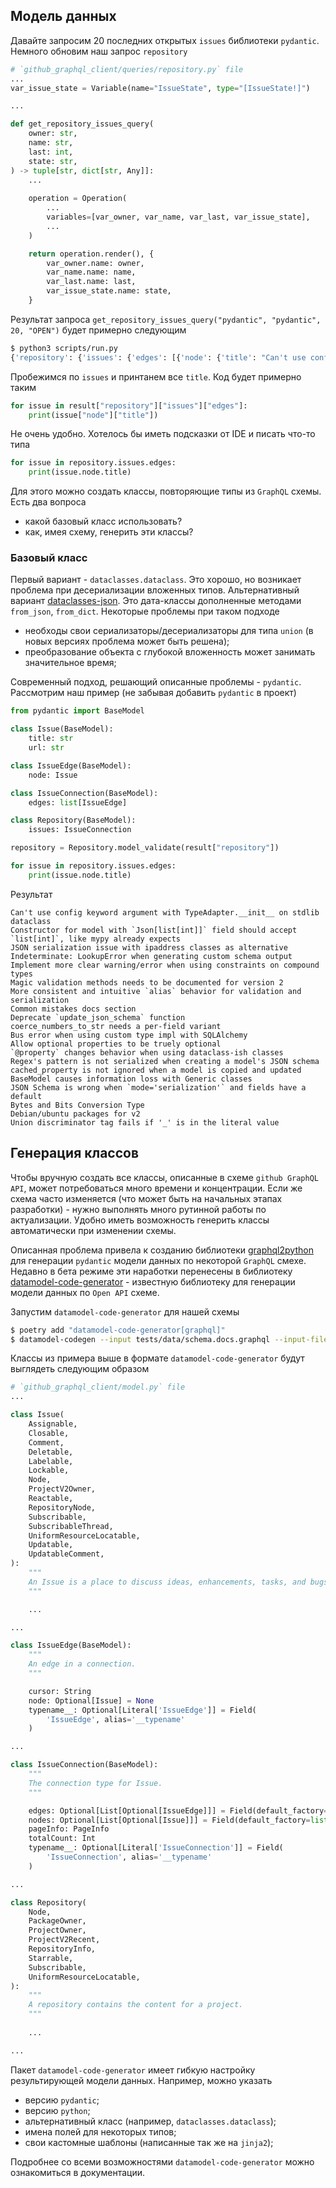 ## Модель данных

Давайте запросим 20 последних открытых `issues` библиотеки `pydantic`. Немного
обновим наш запрос `repository`

```python
# `github_graphql_client/queries/repository.py` file
...
var_issue_state = Variable(name="IssueState", type="[IssueState!]")

...

def get_repository_issues_query(
    owner: str,
    name: str,
    last: int,
    state: str,
) -> tuple[str, dict[str, Any]]:
    ...
    
    operation = Operation(
        ...
        variables=[var_owner, var_name, var_last, var_issue_state],
        ...
    )

    return operation.render(), {
        var_owner.name: owner,
        var_name.name: name,
        var_last.name: last,
        var_issue_state.name: state,
    }
```

Результат запроса `get_repository_issues_query("pydantic", "pydantic", 20, "OPEN")`
будет примерно следующим

```bash
$ python3 scripts/run.py
{'repository': {'issues': {'edges': [{'node': {'title': "Can't use config keyword argument with TypeAdapter.__init__ on stdlib dataclass", 'url': 'https://github.com/pydantic/pydantic/issues/8326'}}, {'node': {'title': 'Constructor for model with `Json[list[int]]` field should accept `list[int]`, like mypy already expects', 'url': 'https://github.com/pydantic/pydantic/issues/8336'}}, {'node': {'title': 'JSON serialization issue with ipaddress classes as alternative', 'url': 'https://github.com/pydantic/pydantic/issues/8343'}}, {'node': {'title': 'Indeterminate: LookupError when generating custom schema output', 'url': 'https://github.com/pydantic/pydantic/issues/8359'}}, {'node': {'title': 'Implement more clear warning/error when using constraints on compound types', 'url': 'https://github.com/pydantic/pydantic/issues/8362'}}, {'node': {'title': 'Magic validation methods needs to be documented for version 2', 'url': 'https://github.com/pydantic/pydantic/issues/8374'}}, {'node': {'title': 'More consistent and intuitive `alias` behavior for validation and serialization', 'url': 'https://github.com/pydantic/pydantic/issues/8379'}}, {'node': {'title': 'Common mistakes docs section', 'url': 'https://github.com/pydantic/pydantic/issues/8380'}}, {'node': {'title': 'Deprecate `update_json_schema` function', 'url': 'https://github.com/pydantic/pydantic/issues/8381'}}, {'node': {'title': 'coerce_numbers_to_str needs a per-field variant', 'url': 'https://github.com/pydantic/pydantic/issues/8383'}}, {'node': {'title': 'Bus error when using custom type impl with SQLAlchemy ', 'url': 'https://github.com/pydantic/pydantic/issues/8385'}}, {'node': {'title': 'Allow optional properties to be truely optional', 'url': 'https://github.com/pydantic/pydantic/issues/8394'}}, {'node': {'title': '`@property` changes behavior when using dataclass-ish classes', 'url': 'https://github.com/pydantic/pydantic/issues/8401'}}, {'node': {'title': "Regex's pattern is not serialized when creating a model's JSON schema", 'url': 'https://github.com/pydantic/pydantic/issues/8405'}}, {'node': {'title': 'cached_property is not ignored when a model is copied and updated', 'url': 'https://github.com/pydantic/pydantic/issues/8406'}}, {'node': {'title': 'BaseModel causes information loss with Generic classes', 'url': 'https://github.com/pydantic/pydantic/issues/8410'}}, {'node': {'title': "JSON Schema is wrong when `mode='serialization'` and fields have a default", 'url': 'https://github.com/pydantic/pydantic/issues/8413'}}, {'node': {'title': 'Bytes and Bits Conversion Type', 'url': 'https://github.com/pydantic/pydantic/issues/8415'}}, {'node': {'title': 'Debian/ubuntu packages for v2', 'url': 'https://github.com/pydantic/pydantic/issues/8416'}}, {'node': {'title': "Union discriminator tag fails if '_' is in the literal value", 'url': 'https://github.com/pydantic/pydantic/issues/8417'}}]}}}
```

Пробежимся по `issues` и принтанем все `title`. Код будет примерно таким

```python
for issue in result["repository"]["issues"]["edges"]:
    print(issue["node"]["title"])
```

Не очень удобно. Хотелось бы иметь подсказки от IDE и писать что-то типа

```python
for issue in repository.issues.edges:
    print(issue.node.title)
```

Для этого можно создать классы, повторяющие типы из `GraphQL` схемы.
Есть два вопроса

- какой базовый класс использовать?
- как, имея схему, генерить эти классы?

### Базовый класс

Первый вариант - `dataclasses.dataclass`. Это хорошо, но возникает проблема
при десериализации вложенных типов. Альтернативный вариант [dataclasses-json](https://github.com/lidatong/dataclasses-json).
Это дата-классы дополненные методами `from_json`, `from_dict`. Некоторые проблемы
при таком подходе

- необходы свои сериализаторы/десериализаторы для типа `union` (в новых версиях проблема может быть решена);
- преобразование объекта с глубокой вложенность может занимать значительное время;

Современный подход, решающий описанные проблемы - `pydantic`.
Рассмотрим наш пример (не забывая добавить `pydantic` в проект)

```python
from pydantic import BaseModel

class Issue(BaseModel):
    title: str
    url: str

class IssueEdge(BaseModel):
    node: Issue

class IssueConnection(BaseModel):
    edges: list[IssueEdge]

class Repository(BaseModel):
    issues: IssueConnection

repository = Repository.model_validate(result["repository"])

for issue in repository.issues.edges:
    print(issue.node.title)
```

Результат

```
Can't use config keyword argument with TypeAdapter.__init__ on stdlib dataclass
Constructor for model with `Json[list[int]]` field should accept `list[int]`, like mypy already expects
JSON serialization issue with ipaddress classes as alternative
Indeterminate: LookupError when generating custom schema output
Implement more clear warning/error when using constraints on compound types
Magic validation methods needs to be documented for version 2
More consistent and intuitive `alias` behavior for validation and serialization
Common mistakes docs section
Deprecate `update_json_schema` function
coerce_numbers_to_str needs a per-field variant
Bus error when using custom type impl with SQLAlchemy 
Allow optional properties to be truely optional
`@property` changes behavior when using dataclass-ish classes
Regex's pattern is not serialized when creating a model's JSON schema
cached_property is not ignored when a model is copied and updated
BaseModel causes information loss with Generic classes
JSON Schema is wrong when `mode='serialization'` and fields have a default
Bytes and Bits Conversion Type
Debian/ubuntu packages for v2
Union discriminator tag fails if '_' is in the literal value
```

## Генерация классов

Чтобы вручную создать все классы, описанные в схеме
`github GraphQL API`, может потребоваться много времени и концентрации.
Если же схема часто изменяется (что может быть на начальных этапах разработки) -
нужно выполнять много рутинной работы по актуализации. Удобно иметь возможность
генерить классы автоматически при изменении схемы.

Описанная проблема привела к созданию библиотеки [graphql2python](https://denisart.github.io/graphql2python/)
для генерации `pydantic` модели данных по некоторой `GraphQL` смехе.
Недавно в бета режиме эти наработки перенесены в библиотеку [datamodel-code-generator](https://github.com/koxudaxi/datamodel-code-generator) -
известную библиотеку для генерации модели данных по `Open API` схеме.

Запустим `datamodel-code-generator` для нашей схемы

```bash
$ poetry add "datamodel-code-generator[graphql]"
$ datamodel-codegen --input tests/data/schema.docs.graphql --input-file-type graphql --output github_graphql_client/model.py
```

Классы из примера выше в формате `datamodel-code-generator` будут выглядеть
следующим образом

```python
# `github_graphql_client/model.py` file
...

class Issue(
    Assignable,
    Closable,
    Comment,
    Deletable,
    Labelable,
    Lockable,
    Node,
    ProjectV2Owner,
    Reactable,
    RepositoryNode,
    Subscribable,
    SubscribableThread,
    UniformResourceLocatable,
    Updatable,
    UpdatableComment,
):
    """
    An Issue is a place to discuss ideas, enhancements, tasks, and bugs for a project.
    """

    ...

...

class IssueEdge(BaseModel):
    """
    An edge in a connection.
    """

    cursor: String
    node: Optional[Issue] = None
    typename__: Optional[Literal['IssueEdge']] = Field(
        'IssueEdge', alias='__typename'
    )

...

class IssueConnection(BaseModel):
    """
    The connection type for Issue.
    """

    edges: Optional[List[Optional[IssueEdge]]] = Field(default_factory=list)
    nodes: Optional[List[Optional[Issue]]] = Field(default_factory=list)
    pageInfo: PageInfo
    totalCount: Int
    typename__: Optional[Literal['IssueConnection']] = Field(
        'IssueConnection', alias='__typename'
    )

...

class Repository(
    Node,
    PackageOwner,
    ProjectOwner,
    ProjectV2Recent,
    RepositoryInfo,
    Starrable,
    Subscribable,
    UniformResourceLocatable,
):
    """
    A repository contains the content for a project.
    """
    
    ...

...
```

Пакет `datamodel-code-generator` имеет гибкую настройку результирующей модели данных.
Например, можно указать

- версию `pydantic`;
- версию `python`;
- альтернативный класс (например, `dataclasses.dataclass`);
- имена полей для некоторых типов;
- свои кастомные шаблоны (написанные так же на `jinja2`);

Подробнее со всеми возможностями `datamodel-code-generator` можно ознакомиться
в документации.
